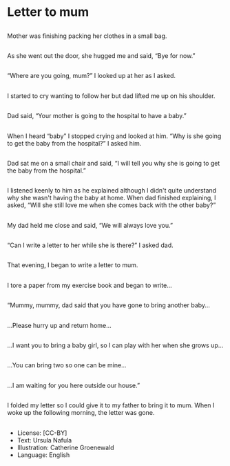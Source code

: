 # Letter to mum

##
Mother was finishing packing
her clothes in a small bag.

##
As she went out the door, she
hugged me and said, “Bye for
now.”

##
“Where are you going, mum?” I
looked up at her as I asked.

##
I started to cry wanting to
follow her but dad lifted me up
on his shoulder.

##
Dad said, “Your mother is going
to the hospital to have a baby.”

##
When I heard “baby” I stopped
crying and looked at him.
“Why is she going to get the
baby from the hospital?” I
asked him.

##
Dad sat me on a small chair and
said, “I will tell you why she is
going to get the baby from the
hospital.”

##
I listened keenly to him as he explained although I didn't
quite understand why she wasn't having the baby at home.
When dad finished explaining, I asked, “Will she still love
me when she comes back with the other baby?”

##
My dad held me close and said,
“We will always love you.”

##
“Can I write a letter to her while
she is there?” I asked dad.

##
That evening, I began to write a
letter to mum.

##
I tore a paper from my exercise
book and began to write…

##
“Mummy, mummy, dad said
that you have gone to bring
another baby…

##
…Please hurry up and return
home…

##
…I want you to bring a baby
girl, so I can play with her when
she grows up…

##
…You can bring two so one can
be mine…

##
…I am waiting for you here
outside our house.”

##
I folded my letter so I could give
it to my father to bring it to
mum.
When I woke up the following
morning, the letter was gone.

##
* License: [CC-BY]
* Text: Ursula Nafula
* Illustration: Catherine Groenewald
* Language: English
